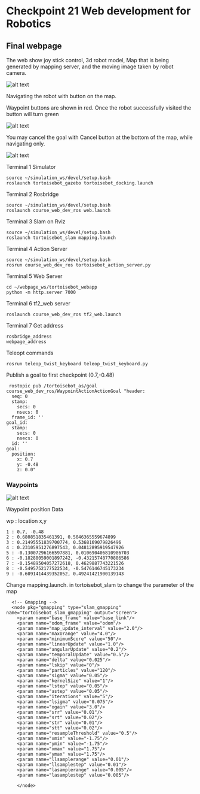 # Checkpoint 21 Web development for Robotics

## Final webpage
The web show joy stick control, 3d robot model, Map that is being generated by mapping server, and the moving image taken by robot camera.

![alt text](Result_web.png)


Navigating the robot with button on the map.

Waypoint buttons are shown in red. Once the robot successfully visited the button will turn green

![alt text](Result_waypoint_button.png)

You may cancel the goal with Cancel button at the bottom of the map, while navigating only.

![alt text](Result_waypoint_button_while_action.png)

Terminal 1 Simulator

```
source ~/simulation_ws/devel/setup.bash
roslaunch tortoisebot_gazebo tortoisebot_docking.launch
```

Terminal 2 Rosbridge

```
source ~/simulation_ws/devel/setup.bash
roslaunch course_web_dev_ros web.launch
```

Terminal 3 Slam on Rviz

```
source ~/simulation_ws/devel/setup.bash
roslaunch tortoisebot_slam mapping.launch
```

Terminal 4 Action Server

```
source ~/simulation_ws/devel/setup.bash
rosrun course_web_dev_ros tortoisebot_action_server.py
```

Terminal 5 Web Server

```
cd ~/webpage_ws/tortoisebot_webapp
python -m http.server 7000
```

Terminal 6 tf2_web server

```
roslaunch course_web_dev_ros tf2_web.launch
```

Terminal 7 Get address

```
rosbridge_address
webpage_address
```

Teleopt commands

```
rosrun teleop_twist_keyboard teleop_twist_keyboard.py
```

Publish a goal to first checkpoint (0.7,-0.48)

```
 rostopic pub /tortoisebot_as/goal course_web_dev_ros/WaypointActionActionGoal "header:
  seq: 0
  stamp:
    secs: 0
    nsecs: 0
  frame_id: ''
goal_id:
  stamp:
    secs: 0
    nsecs: 0
  id: ''
goal:
  position:
    x: 0.7
    y: -0.48
    z: 0.0"
```

### Waypoints 

![alt text](waypoints_with_buttons.png)


Waypoint position Data 

wp : location x,y

```
1 : 0.7, -0.48
2 : 0.680851835461391, 0.5046365559674899
3 : 0.21495551839700774, 0.5368169079826496
4 : 0.23105951276897543, 0.04812895919547926
5 : -0.13007296166597881, 0.010690406810986703
6 : -0.18288059001897242, -0.43215748770886586
7 : -0.15489504057272618, 0.4629887743221526
8 : -0.5495752177522534, -0.5476146745173234
9 : -0.6091414439352052, 0.49241421900139143
```

Change mapping.launch. in tortoisebot_slam to change the parameter of the map

```
  <!-- Gmapping -->
  <node pkg="gmapping" type="slam_gmapping" name="tortoisebot_slam_gmapping" output="screen">
    <param name="base_frame" value="base_link"/>
    <param name="odom_frame" value="odom"/>
    <param name="map_update_interval" value="2.0"/>
    <param name="maxUrange" value="4.0"/>
    <param name="minimumScore" value="50"/>
    <param name="linearUpdate" value="1.0"/>
    <param name="angularUpdate" value="0.2"/>
    <param name="temporalUpdate" value="0.5"/>
    <param name="delta" value="0.025"/>
    <param name="lskip" value="0"/>
    <param name="particles" value="120"/>
    <param name="sigma" value="0.05"/>
    <param name="kernelSize" value="1"/>
    <param name="lstep" value="0.05"/>
    <param name="astep" value="0.05"/>
    <param name="iterations" value="5"/>
    <param name="lsigma" value="0.075"/>
    <param name="ogain" value="3.0"/>
    <param name="srr" value="0.01"/>
    <param name="srt" value="0.02"/>
    <param name="str" value="0.01"/>
    <param name="stt" value="0.02"/>
    <param name="resampleThreshold" value="0.5"/>
    <param name="xmin" value="-1.75"/>
    <param name="ymin" value="-1.75"/>
    <param name="xmax" value="1.75"/>
    <param name="ymax" value="1.75"/>
    <param name="llsamplerange" value="0.01"/>
    <param name="llsamplestep" value="0.01"/>
    <param name="lasamplerange" value="0.005"/>
    <param name="lasamplestep" value="0.005"/>

    </node>
```